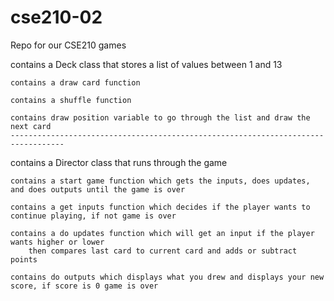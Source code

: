 # cse210-02
Repo for our CSE210 games

contains a Deck class that stores a list of values between 1 and 13

    contains a draw card function
    
    contains a shuffle function
    
    contains draw position variable to go through the list and draw the next card
    ----------------------------------------------------------------------------------

contains a Director class that runs through the game

    contains a start game function which gets the inputs, does updates, and does outputs until the game is over
    
    contains a get inputs function which decides if the player wants to continue playing, if not game is over
    
    contains a do updates function which will get an input if the player wants higher or lower
        then compares last card to current card and adds or subtract points
        
    contains do outputs which displays what you drew and displays your new score, if score is 0 game is over 
